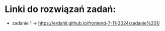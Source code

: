 # Linki do rozwiązań zadań:
* zadanie 1 -> https://erdahil.github.io/frontend-7-11-2024/zadanie%201/